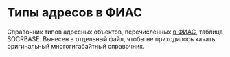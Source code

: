 # Типы адресов в ФИАС

Справочник типов адресных объектов, перечисленных [в ФИАС](https://fias.nalog.ru/), таблица SOCRBASE. Вынесен в отдельный файл, чтобы не приходилось качать оригинальный многогигабайтный справочник.
